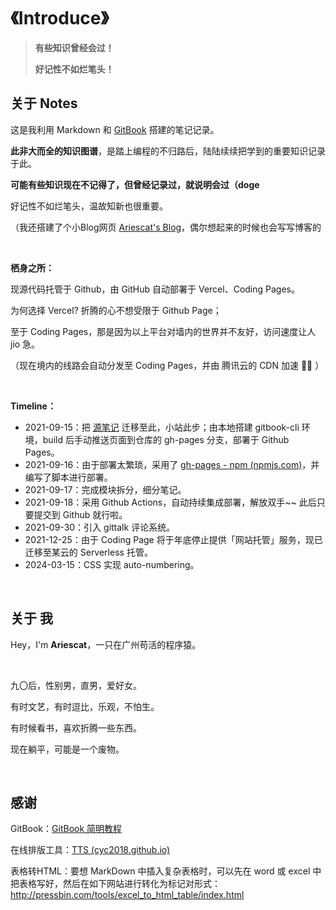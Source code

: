 # 《Introduce》



> **有些知识曾经会过！**
>
> **好记性不如烂笔头！**



## 关于 Notes

这是我利用 Markdown 和 [GitBook](https://www.gitbook.com/) 搭建的笔记记录。

**此非大而全的知识图谱**，是踏上编程的不归路后，陆陆续续把学到的重要知识记录于此。

**可能有些知识现在不记得了，但曾经记录过，就说明会过（doge**

好记性不如烂笔头，温故知新也很重要。

（我还搭建了个小Blog网页 [Ariescat's Blog](https://ariescat.top/)，偶尔想起来的时候也会写写博客的

<br>

**栖身之所：**

现源代码托管于 Github，由 GitHub 自动部署于 Vercel、Coding Pages。

为何选择 Vercel? 折腾的心不想受限于 Github Page；

至于 Coding Pages，那是因为以上平台对墙内的世界并不友好，访问速度让人 jio 急。

（现在境内的线路会自动分发至 Coding Pages，并由 腾讯云的 CDN 加速 🚀🚀 ）

<br>

**Timeline：**

* 2021-09-15：把 [源笔记](https://ariescat.top/docs/Awesome/) 迁移至此，小站此步；由本地搭建 gitbook-cli 环境，build 后手动推送页面到仓库的 gh-pages 分支，部署于 Github Pages。
* 2021-09-16：由于部署太繁琐，采用了 [gh-pages - npm (npmjs.com)](https://www.npmjs.com/package/gh-pages)，并编写了脚本进行部署。
* 2021-09-17：完成模块拆分，细分笔记。
* 2021-09-18：采用 Github Actions，自动持续集成部署，解放双手~~ 此后只要提交到 Github 就行啦。
* 2021-09-30：引入 gittalk 评论系统。
* 2021-12-25：由于 Coding Page 将于年底停止提供「网站托管」服务，现已迁移至某云的 Serverless 托管。
* 2024-03-15：CSS 实现 auto-numbering。

<br>



## 关于 我

Hey，I'm <strong>Ariescat</strong>，一只在广州苟活的程序猿。

<br>

九〇后，性别男，直男，爱好女。

有时文艺，有时逗比，乐观，不怕生。

有时候看书，喜欢折腾一些东西。

现在躺平，可能是一个废物。

<br>



## 感谢

GitBook：[GitBook 简明教程](https://www.mapull.com/gitbook/comscore/)

在线排版工具：[TTS (cyc2018.github.io)](https://cyc2018.github.io/Text-Typesetting/)

表格转HTML：要想 MarkDown 中插入复杂表格时，可以先在 word 或 excel 中把表格写好，然后在如下网站进行转化为标记对形式：http://pressbin.com/tools/excel_to_html_table/index.html
